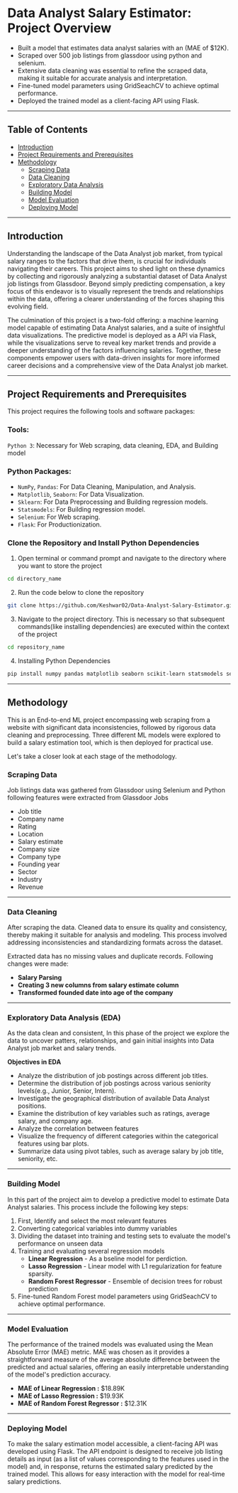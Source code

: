 # Data Analyst Salary Estimator: Project Overview
- Built a model that estimates data analyst salaries with an (MAE of $12K).
- Scraped over 500 job listings from glassdoor using python and selenium.
- Extensive data cleaning was essential to refine the scraped data, making it suitable for accurate analysis and interpretation.
- Fine-tuned model parameters using GridSeachCV to achieve optimal performance.
- Deployed the trained model as a client-facing API using Flask.
***

## Table of Contents
- [Introduction](#Introduction)
- [Project Requirements and Prerequisites](#Project-Requirements-and-Prerequisites)
- [Methodology](#Methodology)
  - [Scraping Data](#Scraping-Data)
  - [Data Cleaning](#Data-Cleaning)
  - [Exploratory Data Analysis](#Exploratory-Data-Analysis)
  - [Building Model](#Building-Model)
  - [Model Evaluation](#Model-Evaluation)
  - [Deploying Model](#Deploying-Model)
***

## Introduction
Understanding the landscape of the Data Analyst job market, from typical salary ranges to the factors that drive them, is crucial for individuals navigating their careers. This project aims to shed light on these dynamics by collecting and rigorously analyzing a substantial dataset of Data Analyst job listings from Glassdoor. Beyond simply predicting compensation, a key focus of this endeavor is to visually represent the trends and relationships within the data, offering a clearer understanding of the forces shaping this evolving field.

The culmination of this project is a two-fold offering: a machine learning model capable of estimating Data Analyst salaries, and a suite of insightful data visualizations. The predictive model is deployed as a API via Flask, while the visualizations serve to reveal key market trends and provide a deeper understanding of the factors influencing salaries. Together, these components empower users with data-driven insights for more informed career decisions and a comprehensive view of the Data Analyst job market.
***

## Project Requirements and Prerequisites
This project requires the following tools and software packages:

### Tools:
`Python 3`: Necessary for Web scraping, data cleaning, EDA, and Building model

### Python Packages:
- `NumPy`, `Pandas`: For Data Cleaning, Manipulation, and Analysis.
- `Matplotlib`, `Seaborn`: For Data Visualization.
- `Sklearn`: For Data Preprocessing and Building regression models.
- `Statsmodels`: For Building regression model.
- `Selenium`: For Web scraping.
- `Flask`: For Productionization.

### Clone the Repository and Install Python Dependencies
1. Open terminal or command prompt and navigate to the directory where you want to store the project
```bash
cd directory_name
```
2. Run the code below to clone the repository
```bash
git clone https://github.com/Keshwar02/Data-Analyst-Salary-Estimator.git
```

3. Navigate to the project directory. This is necessary so that subsequent commands(like installing dependencies) are executed within the context of the project
```bash
cd repository_name
```

4. Installing Python Dependencies
```bash
pip install numpy pandas matplotlib seaborn scikit-learn statsmodels selenium flask
```
***

## Methodology
This is an End-to-end ML project encompassing web scraping from a website with significant data inconsistencies, followed by rigorous data cleaning and preprocessing. Three different ML models were explored to build a salary estimation tool, which is then deployed for practical use.

Let's take a closer look at each stage of the methodology.

### Scraping Data
Job listings data was gathered from Glassdoor using Selenium and Python following features were extracted from Glassdoor Jobs
- Job title
- Company name
- Rating
- Location
- Salary estimate
- Company size
- Company type
- Founding year
- Sector
- Industry
- Revenue
***

### Data Cleaning
After scraping the data. Cleaned data to ensure its quality and consistency, thereby making it suitable for analysis and modeling. This process involved addressing inconsistencies and standardizing formats across the dataset. 

Extracted data has no missing values and duplicate records. Following changes were made:

- **Salary Parsing**
- **Creating 3 new columns from salary estimate column**
- **Transformed founded date into age of the company**
***

### Exploratory Data Analysis (EDA)
As the data clean and consistent, In this phase of the project we explore the data to uncover patters, relationships, and gain initial insights into Data Analyst job market and salary trends.

**Objectives in EDA**
- Analyze the distribution of job postings across different job titles.
- Determine the distribution of job postings across various seniority levels(e.g., Junior, Senior, Intern).
- Investigate the geographical distribution of available Data Analyst positions.
- Examine the distribution of key variables such as ratings, average salary, and company age.
- Analyze the correlation between features
- Visualize the frequency of different categories within the categorical features using bar plots.
- Summarize data using pivot tables, such as average salary by job title, seniority, etc.
***

### Building Model
In this part of the project aim to develop a predictive model to estimate Data Analyst salaries. This process include the following key steps:
1. First, Identify and select the most relevant features
2. Converting categorical variables into dummy variables
3. Dividing the dataset into training and testing sets to evaluate the model's performance on unseen data
4. Training and evaluating several regression models
   - **Linear Regression** - As a bseline model for perdiction.
   - **Lasso Regression** - Linear model with L1 regularization for feature sparsity.
   - **Random Forest Regressor** - Ensemble of decision trees for robust prediction
5. Fine-tuned Random Forest model parameters using GridSeachCV to achieve optimal performance.
***

### Model Evaluation
The performance of the trained models was evaluated using the Mean Absolute Error (MAE) metric. MAE was chosen as it provides a straightforward measure of the average absolute difference between the predicted and actual salaries, offering an easily interpretable understanding of the model's prediction accuracy.
- **MAE of Linear Regression :** $18.89K
- **MAE of Lasso Regression :** $19.93K
- **MAE of Random Forest Regressor :** $12.31K
***

### Deploying Model
To make the salary estimation model accessible, a client-facing API was developed using Flask. The API endpoint is designed to receive job listing details as input (as a list of values corresponding to the features used in the model) and, in response, returns the estimated salary predicted by the trained model. This allows for easy interaction with the model for real-time salary predictions.

